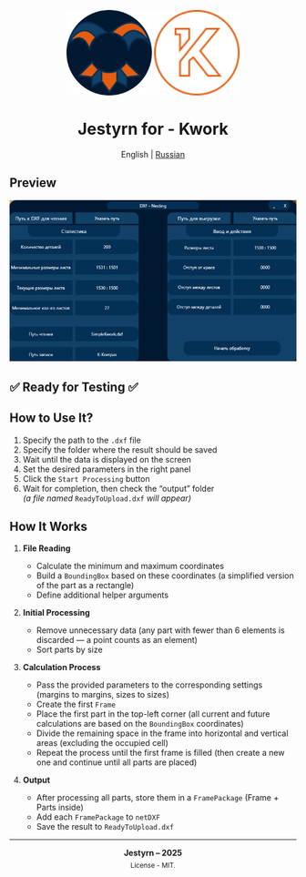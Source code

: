 <p align="center">
<img src="https://github.com/Jestyrn/K-KompasPlacer/blob/master/Readme/my-logo.png" height="150">
<img src="https://github.com/Jestyrn/K-KompasPlacer/blob/master/Readme/KWORK.png" width="150">
</p>

<h1 align="center">Jestyrn for - Kwork</h1>

<p align="center">
  English | <a href="/README-RU.md">Russian</a>
</p>

<h2>Preview</h2>

<p align="center">
  <img src="https://github.com/Jestyrn/K-KompasPlacer/blob/master/Readme/ProgramView.png" width="700">
</p>

<h2>✅ Ready for Testing ✅</h2>

<h2>How to Use It?</h2>

1. Specify the path to the `.dxf` file  
2. Specify the folder where the result should be saved  
3. Wait until the data is displayed on the screen  
4. Set the desired parameters in the right panel  
5. Click the `Start Processing` button  
6. Wait for completion, then check the “output” folder  
   _(a file named_ `ReadyToUpload.dxf` _will appear)_

<h2>How It Works</h2>

1. **File Reading**  
   - Calculate the minimum and maximum coordinates  
   - Build a `BoundingBox` based on these coordinates (a simplified version of the part as a rectangle)  
   - Define additional helper arguments  

2. **Initial Processing**  
   - Remove unnecessary data (any part with fewer than 6 elements is discarded — a point counts as an element)  
   - Sort parts by size  

3. **Calculation Process**  
   - Pass the provided parameters to the corresponding settings (margins to margins, sizes to sizes)  
   - Create the first `Frame`  
   - Place the first part in the top-left corner (all current and future calculations are based on the `BoundingBox` coordinates)  
   - Divide the remaining space in the frame into horizontal and vertical areas (excluding the occupied cell)  
   - Repeat the process until the first frame is filled (then create a new one and continue until all parts are placed)  

4. **Output**  
   - After processing all parts, store them in a `FramePackage` (Frame + Parts inside)  
   - Add each `FramePackage` to `netDXF`  
   - Save the result to `ReadyToUpload.dxf`  

<hr>

<p align="center">
  <strong>Jestyrn – 2025</strong><br>
  <sub>License - MIT.</sub>
</p>
